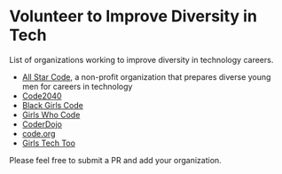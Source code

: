 # Volunteer to Improve Diversity in Tech
List of organizations working to improve diversity in technology careers.

* [All Star Code](http://www.allstarcode.org/), a non-profit organization that prepares diverse young men for
careers in technology
* [Code2040](http://code2040.org)
* [Black Girls Code](http://www.blackgirlscode.com/)
* [Girls Who Code](https://girlswhocode.com/)
* [CoderDojo](https://coderdojo.com/)
* [code.org](http://code.org)
* [Girls Tech Too](http://girlstechtoo.org/)

Please feel free to submit a PR and add your organization.
